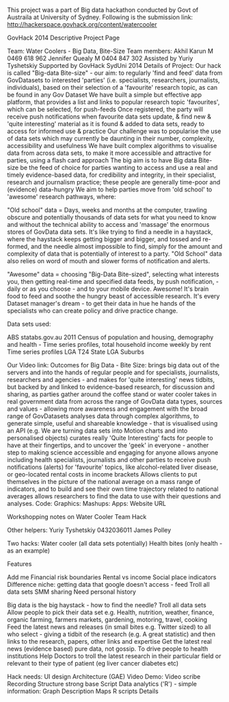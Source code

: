 This project was a part of Big data hackathon conducted by Govt of Austraila at University of Sydney. Following is the submission link:
http://hackerspace.govhack.org/content/watercooler

GovHack 2014 Descriptive Project Page

Team: Water Coolers - Big Data, Bite-Size Team members: Akhil Karun M 0469 618 962 Jennifer Quealy M 0404 847 302 Assisted by Yuriy Tyshetskiy Supported by GovHack SydUni 2014 Details of Project: Our hack is called "Big-data Bite-size" - our aim: to regularly 'find and feed' data from GovDatasets to interested 'parties' (i.e. specialists, researchers, journalists, individuals), based on their selection of a 'favourite' research topic, as can be found in any Gov Dataset We have built a simple but effective app platform, that provides a list and links to popular research topic 'favourites', which can be selected, for push-feeds Once registered, the party will receive push notifications when favourite data sets update, & find new & 'quite interesting' material as it is found & added to data sets, ready to access for informed use & practice Our challenge was to popularise the use of data sets which may currently be daunting in their number, complexity, accessibility and usefulness We have built complex algorithms to visualise data from across data sets, to make it more accessible and attractive for parties, using a flash card approach The big aim is to have Big data Bite-size be the feed of choice for parties wanting to access and use a real and timely evidence-based data, for credibility and integrity, in their specialist, research and journalism practice; these people are generally time-poor and (evidence) data-hungry We aim to help parties move from 'old school' to 'awesome' research pathways, where:

"Old school" data = Days, weeks and months at the computer, trawling obscure and potentially thousands of data sets for what you need to know and without the technical ability to access and 'massage' the enormous stores of GovData data sets. It's like trying to find a needle in a haystack, where the haystack keeps getting bigger and bigger, and tossed and re-formed, and the needle almost impossible to find, simply for the amount and complexity of data that is potentially of interest to a party. "Old School" data also relies on word of mouth and slower forms of notification and alerts.

"Awesome" data = choosing "Big-Data Bite-sized", selecting what interests you, then getting real-time and specified data feeds, by push notification, - daily or as you choose - and to your mobile device. Awesome! It's brain food to feed and soothe the hungry beast of accessible research. It's every Dataset manager's dream - to get their data in hue he hands of the specialists who can create policy and drive practice change.

Data sets used:

ABS statabs.gov.au 2011 Census of population and housing, demography and health - Time series profiles, total household income weekly by rent Time series profiles LGA T24 State LGA Suburbs

Our Video link: Outcomes for Big Data - Bite Size: brings big data out of the servers and into the hands of regular people and for specialists, journalists, researchers and agencies - and makes for 'quite interesting' news tidbits, but backed by and linked to evidence-based research, for discussion and sharing, as parties gather around the coffee stand or water cooler takes in real government data from across the range of GovData data types, sources and values - allowing more awareness and engagement with the broad range of GovDatasets analyses data through complex algorithms, to generate simple, useful and shareable knowledge - that is visualised using an API (e.g. We are turning data sets into Motion charts and into personalised objects) curates really 'Quite Interesting' facts for people to have at their fingertips, and to uncover the 'geek' in everyone - another step to making science accessible and engaging for anyone allows anyone including health specialists, journalists and other parties to receive push notifications (alerts) for 'favourite' topics, like alcohol-related liver disease, or geo-located rental costs in income brackets Allows clients to put themselves in the picture of the national average on a mass range of indicators, and to build and see their own time trajectory related to national averages allows researchers to find the data to use with their questions and analyses. Code: Graphics: Mashups: Apps: Website URL

Workshopping notes on Water Cooler Team Hack

Other helpers: Yuriy Tyshetskiy 0432036011 James Polley

Two hacks: Water cooler (all data sets potentially) Health bites (only health - as an example)

Features

Add me Financial risk boundaries Rental vs income Social place indicators Difference niche: getting data that google doesn't access - feed Troll all data sets SMM sharing Need personal history

Big data is the big haystack - how to find the needle? Troll all data sets Allow people to pick their data set e.g. Health, nutrition, weather, finance, organic farming, farmers markets, gardening, motoring, travel, cooking Feed the latest news and releases (in small bites e.g. Twitter sized) to all who select - giving a tidbit of the research (e.g. A great statistic) and then links to the research, papers, other links and expertise Get the latest real news (evidence based) pure data, not gossip. To drive people to health institutions Help Doctors to troll the latest research in their particular field or relevant to their type of patient (eg liver cancer diabetes etc)

Hack needs: UI design Architecture (GAE) Video Demo: Video scribe Recording Structure strong base Script Data analytics ('R') - simple information: Graph Description Maps R scripts Details
